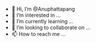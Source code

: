 - 👋 Hi, I’m @Anuphattapang
- 👀 I’m interested in ...
- 🌱 I’m currently learning ...
- 💞️ I’m looking to collaborate on ...
- 📫 How to reach me ...

<!---
Anuphattapang/Anuphattapang is a ✨ special ✨ repository because its `README.md` (this file) appears on your GitHub profile.
You can click the Preview link to take a look at your changes.
--->
